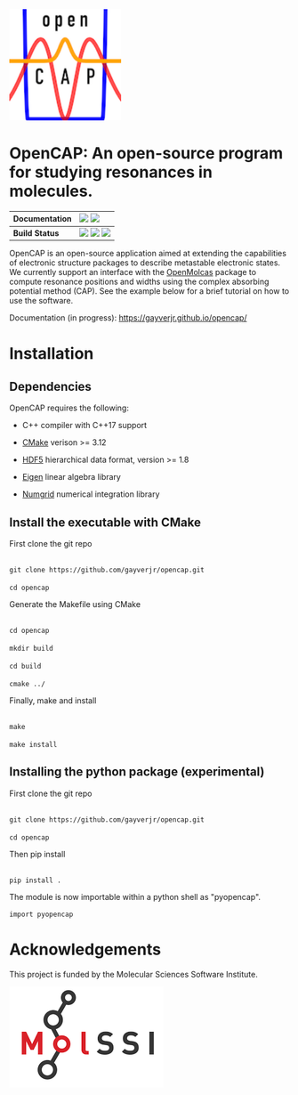 <div align="left">
  <img src="https://github.com/gayverjr/opencap/blob/fchk_parse/images/opencap_logo.png" height="200px">
</div>

# OpenCAP: An open-source program for studying resonances in molecules.                                                               
| **Documentation** | [![][docs-img]][docs-url] [![][rtd-img]][rtd-url] |
| :------ | :------- |
| **Build Status**  | [![][travis-img]][travis-url] [![][cov-img]][cov-url] [![][lgtm-img]][lgtm-url]  |

[docs-img]: https://img.shields.io/badge/doc-latest-blue.svg
[docs-url]: https://gayverjr.github.io/opencap/
[travis-img]: https://travis-ci.com/gayverjr/opencap.svg?branch=master
[travis-url]: https://travis-ci.com/gayverjr/opencap
[lgtm-img]: https://img.shields.io/lgtm/grade/cpp/g/gayverjr/opencap.svg?logo=lgtm&logoWidth=18
[lgtm-url]: https://lgtm.com/projects/g/gayverjr/opencap/context:cpp
[rtd-img]: https://readthedocs.org/projects/gayverjropencap/badge/?version=latest
[rtd-url]: https://gayverjropencap.readthedocs.io/en/latest/?badge=latest
[cov-img]: https://codecov.io/gh/gayverjr/opencap/branch/master/graph/badge.svg
[cov-url]: https://codecov.io/gh/gayverjr/opencap/branch/master

OpenCAP is an open-source application aimed at extending the capabilities of electronic structure packages to describe metastable electronic states. 
We currently support an interface with the [OpenMolcas](https://gitlab.com/Molcas/OpenMolcas) package to 
compute resonance positions and widths using the complex absorbing potential method (CAP). 
See the example below for a brief tutorial on how to use the software.


Documentation (in progress): https://gayverjr.github.io/opencap/


# Installation

## Dependencies

OpenCAP requires the following:

*  C++ compiler with C++17 support

* [CMake](https://cmake.org/)  verison >= 3.12

* [HDF5](https://www.hdfgroup.org/solutions/hdf5/) hierarchical data format, version >= 1.8

* [Eigen](http://eigen.tuxfamily.org/dox/) linear algebra library

* [Numgrid](https://github.com/dftlibs/numgrid) numerical integration library



## Install the executable with CMake

First clone the git repo

```

git clone https://github.com/gayverjr/opencap.git

cd opencap

```

Generate the Makefile using CMake

```

cd opencap

mkdir build

cd build

cmake ../

```

Finally, make and install

```

make

make install

```

## Installing the python package (experimental)

First clone the git repo

```

git clone https://github.com/gayverjr/opencap.git

cd opencap

```

Then pip install

```

pip install .

```

The module is now importable within a python shell as "pyopencap".

```
import pyopencap

```

# Acknowledgements
This project is funded by the Molecular Sciences Software Institute.


![MolSSI logo](https://github.com/gayverjr/OpenCAP/blob/master/images/molssi_logo.png)
